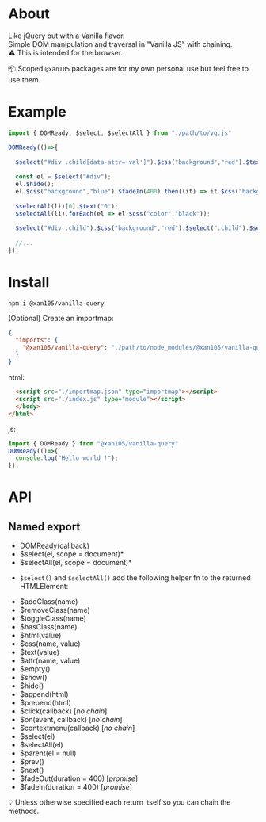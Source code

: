 About
=====

Like jQuery but with a Vanilla flavor.<br/>
Simple DOM manipulation and traversal in "Vanilla JS" with chaining.<br/>
⚠️ This is intended for the browser.

📦 Scoped `@xan105` packages are for my own personal use but feel free to use them.

Example
=======

```js
import { DOMReady, $select, $selectAll } from "./path/to/vq.js"

DOMReady(()=>{
  
  $select("#div .child[data-attr='val']").$css("background","red").$text("Hello World");
  
  const el = $select("#div");
  el.$hide();
  el.$css("background","blue").$fadeIn(400).then((it) => it.$css("background","green"));
 
  $selectAll(li)[0].$text("0");
  $selectAll(li).forEach(el => el.$css("color","black"));
  
  $select("#div .child").$css("background","red").$select(".child").$selectAll("p");
  
  //...
});
```

Install
=======

```
npm i @xan105/vanilla-query
```

(Optional) Create an importmap:

```json
{
  "imports": {
    "@xan105/vanilla-query": "./path/to/node_modules/@xan105/vanilla-query/dist/vq.min.js"
  }
}
```

html:

```html
  <script src="./importmap.json" type="importmap"></script>
  <script src="./index.js" type="module"></script>
  </body>
</html>
```

js:

```js
import { DOMReady } from "@xan105/vanilla-query"
DOMReady(()=>{ 
  console.log("Hello world !");
});
```

API
===

## Named export

- DOMReady(callback)
- $select(el, scope = document)*
- $selectAll(el, scope = document)*

* `$select()` and `$selectAll()` add the following helper fn to the returned HTMLElement:

- $addClass(name)
- $removeClass(name)
- $toggleClass(name)
- $hasClass(name)
- $html(value)
- $css(name, value)
- $text(value)
- $attr(name, value)
- $empty()
- $show()
- $hide()
- $append(html)
- $prepend(html)
- $click(callback) [_no chain_]
- $on(event, callback) [_no chain_]
- $contextmenu(callback) [_no chain_]
- $select(el)
- $selectAll(el)
- $parent(el = null)
- $prev()
- $next()
- $fadeOut(duration = 400) [_promise_]
- $fadeIn(duration = 400) [_promise_]

💡 Unless otherwise specified each return itself so you can chain the methods.